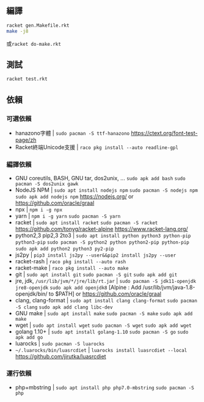 ## 編譯

```bash
racket gen.Makefile.rkt
make -j8
```
或`racket do-make.rkt`

## 測試
```bash
racket test.rkt
```

## 依賴

### 可選依賴

* hanazono字體 | `sudo pacman -S ttf-hanazono` https://ctext.org/font-test-page/zh
* Racket終端Unicode支援 | `raco pkg install --auto readline-gpl`

### 編譯依賴

* GNU coreutils, BASH, GNU tar, dos2unix, ... `sudo apk add bash` `sudo pacman -S dos2unix gawk`
* NodeJS NPM | `sudo apt install nodejs npm` `sudo pacman -S nodejs npm` `sudo apk add nodejs npm` https://nodejs.org/ or https://github.com/oracle/graal
* npx | `npm i -g npx`
* yarn | `npm i -g yarn` `sudo pacman -S yarn`
* racket | `sudo apt install racket` `sudo pacman -S racket` https://github.com/tonyg/racket-alpine https://www.racket-lang.org/
* python2,3 pip2,3 2to3 | `sudo apt install python python3 python-pip python3-pip` `sudo pacman -S python2 python python2-pip python-pip` `sudo apk add python2 python3 py2-pip`
* js2py | `pip3 install js2py --user&&pip2 install js2py --user`
* racket-rash | `raco pkg install --auto rash`
* racket-make | `raco pkg install --auto make`
* git | `sudo apt install git` `sudo pacman -S git` `sudo apk add git`
* jre, jdk, `/usr/lib/jvm/*/jre/lib/rt.jar` | `sudo pacman -S jdk11-openjdk jre8-openjdk` `sudo apk add openjdk8` [Alpine : Add /usr/lib/jvm/java-1.8-openjdk/bin/ to $PATH] or https://github.com/oracle/graal
* clang, clang-format | `sudo apt install clang clang-format` `sudo pacman -S clang` `sudo apk add clang libc-dev`
* GNU make | `sudo apt install make` `sudo pacman -S make` `sudo apk add make`
* wget | `sudo apt install wget` `sudo pacman -S wget` `sudo apk add wget`
* golang 1.10+ | `sudo apt install golang-1.10` `sudo pacman -S go` `sudo apk add go`
* luarocks | `sudo pacman -S luarocks`
* `~/.luarocks/bin/luasrcdiet` | `luarocks install luasrcdiet --local` https://github.com/jirutka/luasrcdiet

### 運行依賴

* php+mbstring | `sudo apt install php php7.0-mbstring` `sudo pacman -S php`
